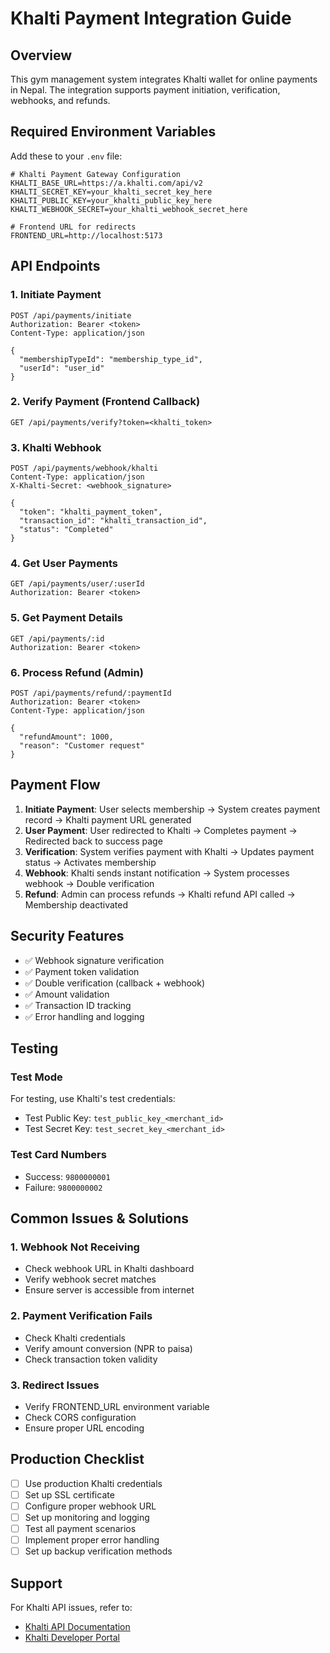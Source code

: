 # Khalti Payment Integration Guide

## Overview
This gym management system integrates Khalti wallet for online payments in Nepal. The integration supports payment initiation, verification, webhooks, and refunds.

## Required Environment Variables

Add these to your `.env` file:

```env
# Khalti Payment Gateway Configuration
KHALTI_BASE_URL=https://a.khalti.com/api/v2
KHALTI_SECRET_KEY=your_khalti_secret_key_here
KHALTI_PUBLIC_KEY=your_khalti_public_key_here
KHALTI_WEBHOOK_SECRET=your_khalti_webhook_secret_here

# Frontend URL for redirects
FRONTEND_URL=http://localhost:5173
```

## API Endpoints

### 1. Initiate Payment
```
POST /api/payments/initiate
Authorization: Bearer <token>
Content-Type: application/json

{
  "membershipTypeId": "membership_type_id",
  "userId": "user_id"
}
```

### 2. Verify Payment (Frontend Callback)
```
GET /api/payments/verify?token=<khalti_token>
```

### 3. Khalti Webhook
```
POST /api/payments/webhook/khalti
Content-Type: application/json
X-Khalti-Secret: <webhook_signature>

{
  "token": "khalti_payment_token",
  "transaction_id": "khalti_transaction_id",
  "status": "Completed"
}
```

### 4. Get User Payments
```
GET /api/payments/user/:userId
Authorization: Bearer <token>
```

### 5. Get Payment Details
```
GET /api/payments/:id
Authorization: Bearer <token>
```

### 6. Process Refund (Admin)
```
POST /api/payments/refund/:paymentId
Authorization: Bearer <token>
Content-Type: application/json

{
  "refundAmount": 1000,
  "reason": "Customer request"
}
```

## Payment Flow

1. **Initiate Payment**: User selects membership → System creates payment record → Khalti payment URL generated
2. **User Payment**: User redirected to Khalti → Completes payment → Redirected back to success page
3. **Verification**: System verifies payment with Khalti → Updates payment status → Activates membership
4. **Webhook**: Khalti sends instant notification → System processes webhook → Double verification
5. **Refund**: Admin can process refunds → Khalti refund API called → Membership deactivated

## Security Features

- ✅ Webhook signature verification
- ✅ Payment token validation
- ✅ Double verification (callback + webhook)
- ✅ Amount validation
- ✅ Transaction ID tracking
- ✅ Error handling and logging

## Testing

### Test Mode
For testing, use Khalti's test credentials:
- Test Public Key: `test_public_key_<merchant_id>`
- Test Secret Key: `test_secret_key_<merchant_id>`

### Test Card Numbers
- Success: `9800000001`
- Failure: `9800000002`

## Common Issues & Solutions

### 1. Webhook Not Receiving
- Check webhook URL in Khalti dashboard
- Verify webhook secret matches
- Ensure server is accessible from internet

### 2. Payment Verification Fails
- Check Khalti credentials
- Verify amount conversion (NPR to paisa)
- Check transaction token validity

### 3. Redirect Issues
- Verify FRONTEND_URL environment variable
- Check CORS configuration
- Ensure proper URL encoding

## Production Checklist

- [ ] Use production Khalti credentials
- [ ] Set up SSL certificate
- [ ] Configure proper webhook URL
- [ ] Set up monitoring and logging
- [ ] Test all payment scenarios
- [ ] Implement proper error handling
- [ ] Set up backup verification methods

## Support

For Khalti API issues, refer to:
- [Khalti API Documentation](https://docs.khalti.com/)
- [Khalti Developer Portal](https://developer.khalti.com/) 